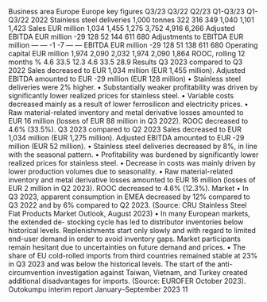 Business area Europe
Europe key figures
Q3/23
Q3/22
Q2/23
Q1-Q3/23
Q1-Q3/22
2022
Stainless steel deliveries
1,000 tonnes
322
316
349
1,040
1,101
1,423
Sales
EUR million
1,034
1,455
1,275
3,752
4,916
6,266
Adjusted EBITDA
EUR million
-29
128
52
144
611
680
Adjustments to EBITDA
EUR million
—
—
-1
-7
—
—
EBITDA
EUR million
-29
128
51
138
611
680
Operating capital
EUR million
1,974
2,090
2,032
1,974
2,090
1,864
ROOC, rolling 12 months
%
4.6
33.5
12.3
4.6
33.5
28.9
Results
Q3 2023 compared to Q3 2022
Sales decreased to EUR 1,034 million (EUR 
1,455 million).
Adjusted EBITDA amounted to EUR -29 million 
(EUR 128 million)
•
Stainless steel deliveries were 2% higher.
•
Substantially weaker profitability was driven 
by significantly lower realized prices for 
stainless steel.
•
Variable costs decreased mainly as a result 
of lower ferrosilicon and electricity prices.
•
Raw material-related inventory and metal 
derivative losses amounted to EUR 16 million 
(losses of EUR 88 million in Q3 2022).
ROOC decreased to 4.6% (33.5%).
Q3 2023 compared to Q2 2023
Sales decreased to EUR 1,034 million 
(EUR 1,275 million).
Adjusted EBITDA amounted to EUR -29 million 
(EUR 52 million).
•
Stainless steel deliveries decreased by 8%, 
in line with the seasonal pattern.
•
Profitability was burdened by significantly 
lower realized prices for stainless steel.
•
Decrease in costs was mainly driven by 
lower production volumes due to seasonality.
•
Raw material-related inventory and metal 
derivative losses amounted to EUR 16 million 
(losses of EUR 2 million in Q2 2023).
ROOC decreased to 4.6% (12.3%).
Market
•
In Q3 2023, apparent consumption in EMEA 
decreased by 12% compared to Q3 2022 
and by 6% compared to Q2 2023. 
(Source: CRU Stainless Steel Flat Products 
Market Outlook, August 2023) 
•
In many European markets, the extended de-
stocking cycle has led to distributor 
inventories below historical levels. 
Replenishments start only slowly and with 
regard to limited end-user demand in order to 
avoid inventory gaps. Market participants 
remain hesitant due to uncertainties on future 
demand and prices.
•
The share of EU cold-rolled imports from 
third countries remained stable at 23% in Q3 
2023 and was below the historical levels. The 
start of the anti-circumvention investigation 
against Taiwan, Vietnam, and Turkey created 
additional disadvantages for imports.
(Source: EUROFER October 2023).
Outokumpu interim report January–September 2023      11
